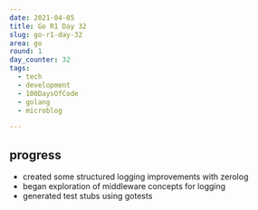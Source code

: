 ```yaml
---
date: 2021-04-05
title: Go R1 Day 32
slug: go-r1-day-32
area: go
round: 1
day_counter: 32
tags:
  - tech
  - development
  - 100DaysOfCode
  - golang
  - microblog

---
```


## progress

- created some structured logging improvements with zerolog
- began exploration of middleware concepts for logging
- generated test stubs using gotests
